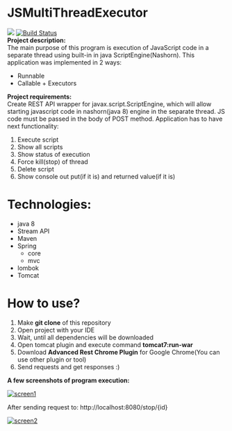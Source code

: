 # JSMultiThreadExecutor
<a href="https://www.codacy.com/app/ValeriiOsmachko/JSMultiThreadExecutor?utm_source=github.com&amp;utm_medium=referral&amp;utm_content=ValeriiOsmachko/JSMultiThreadExecutor&amp;utm_campaign=Badge_Grade"><img src="https://api.codacy.com/project/badge/Grade/4606f4f2524a4a3296ff46b6309beb8a"/></a>
<a href="https://travis-ci.org/ValeriiOsmachko/JSMultiThreadExecutor"><img src="https://travis-ci.org/ValeriiOsmachko/OnlineShop.svg?branch=master" alt="Build Status" /></a>
<br>
<strong>Project description:</strong><br>
The main purpose of this program is execution of JavaScript code in a separate thread using built-in in java ScriptEngine(Nashorn).
This application was implemented in 2 ways:
<ul>
<li>Runnable</li>
<li>Callable + Executors</li>
</ul>

<strong>Project requirements:</strong><br>
Create REST API wrapper for javax.script.ScriptEngine, which will allow starting javascript code in nashorn(java 8) engine in the separate thread. JS code must be passed in the body of POST method. Application has to have next functionality:
<ol>
<li>Execute script</li>
<li>Show all scripts</li>
<li>Show status of execution</li>
<li>Force kill(stop) of thread</li>
<li>Delete script</li>
<li>Show console out put(if it is) and returned value(if it is)</li>
</ol>


# <strong>Technologies:</strong>
<ul>
<li>java 8</li>
<li>Stream API</li>
<li>Maven</li>
<li>Spring
<ul>
     <li>core</li>
     <li>mvc</li>
    </ul>
</li>
<li>lombok</li>
<li>Tomcat</li>
</ul>

# <strong>How to use?</strong>
<ol>
<li>Make <strong>git clone</strong> of this repository</li>
<li>Open project with your IDE</li>
<li>Wait, until all dependencies will be downloaded</li>
<li>Open tomcat plugin and execute command <strong>tomcat7:run-war</strong></li>
<li>Download <strong>Advanced Rest Chrome Plugin</strong> for Google Chrome(You can use other plugin or tool)</li>
<li>Send requests and get responses :)</li>
</ol>

<strong>A few screenshots of program execution: </strong>

<a href="https://ibb.co/cyDUiv"><img src="https://preview.ibb.co/jYTJbF/screen1.png" alt="screen1" border="0"></a>

After sending request to: http://localhost:8080/stop/{id}

<a href="https://ibb.co/hScBwF"><img src="https://preview.ibb.co/ixU23v/screen2.png" alt="screen2" border="0"></a><br />
